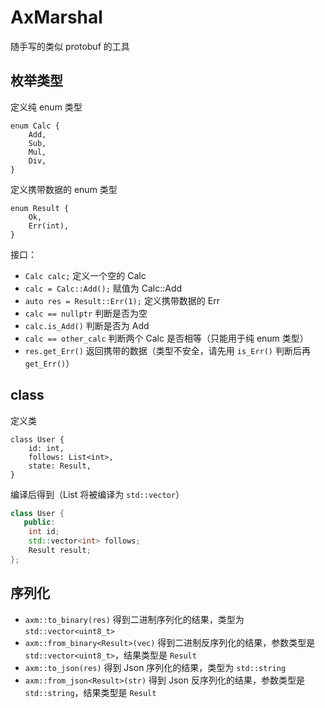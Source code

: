 # AxMarshal

随手写的类似 protobuf 的工具

## 枚举类型

定义纯 enum 类型

```text
enum Calc {
    Add,
    Sub,
    Mul,
    Div,
}
```

定义携带数据的 enum 类型

```text
enum Result {
    Ok,
    Err(int),
}
```

接口：

- `Calc calc;` 定义一个空的 Calc
- `calc = Calc::Add();` 赋值为 Calc::Add
- `auto res = Result::Err(1);` 定义携带数据的 Err
- `calc == nullptr` 判断是否为空
- `calc.is_Add()` 判断是否为 Add
- `calc == other_calc` 判断两个 Calc 是否相等（只能用于纯 enum 类型）
- `res.get_Err()` 返回携带的数据（类型不安全，请先用 `is_Err()` 判断后再 `get_Err()`）

## class

定义类

```text
class User {
    id: int,
    follows: List<int>,
    state: Result,
}
```

编译后得到（List 将被编译为 `std::vector`）

```cpp
class User {
   public:
    int id;
    std::vector<int> follows;
    Result result;
};
```

## 序列化

- `axm::to_binary(res)` 得到二进制序列化的结果，类型为 `std::vector<uint8_t>`
- `axm::from_binary<Result>(vec)` 得到二进制反序列化的结果，参数类型是 `std::vector<uint8_t>`，结果类型是 `Result`
- `axm::to_json(res)` 得到 Json 序列化的结果，类型为 `std::string`
- `axm::from_json<Result>(str)` 得到 Json 反序列化的结果，参数类型是 `std::string`，结果类型是 `Result`